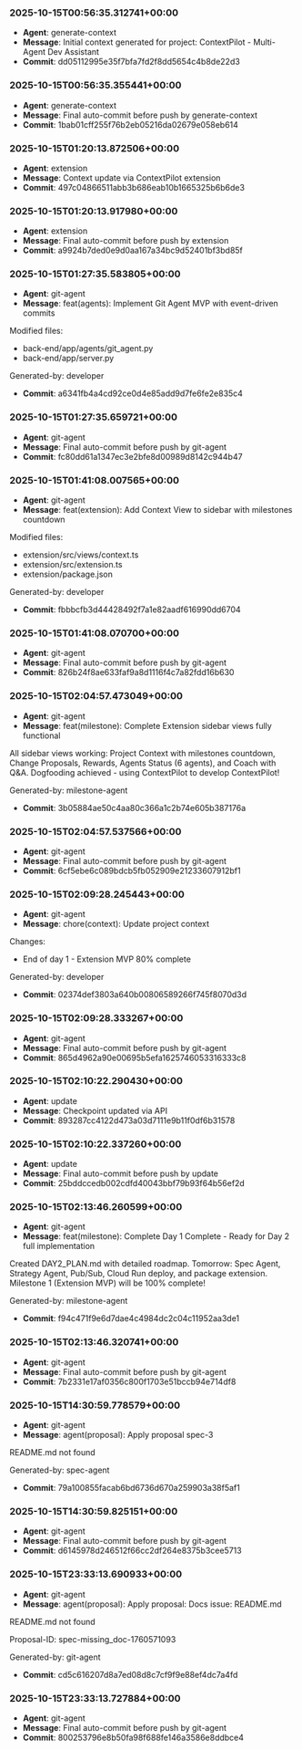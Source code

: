 
### 2025-10-15T00:56:35.312741+00:00
- **Agent**: generate-context
- **Message**: Initial context generated for project: ContextPilot - Multi-Agent Dev Assistant
- **Commit**: dd05112995e35f7bfa7fd2f8dd5654c4b8de22d3

### 2025-10-15T00:56:35.355441+00:00
- **Agent**: generate-context
- **Message**: Final auto-commit before push by generate-context
- **Commit**: 1bab01cff255f76b2eb05216da02679e058eb614

### 2025-10-15T01:20:13.872506+00:00
- **Agent**: extension
- **Message**: Context update via ContextPilot extension
- **Commit**: 497c04866511abb3b686eab10b1665325b6b6de3

### 2025-10-15T01:20:13.917980+00:00
- **Agent**: extension
- **Message**: Final auto-commit before push by extension
- **Commit**: a9924b7ded0e9d0aa167a34bc9d52401bf3bd85f

### 2025-10-15T01:27:35.583805+00:00
- **Agent**: git-agent
- **Message**: feat(agents): Implement Git Agent MVP with event-driven commits

Modified files:
- back-end/app/agents/git_agent.py
- back-end/app/server.py

Generated-by: developer
- **Commit**: a6341fb4a4cd92ce0d4e85add9d7fe6fe2e835c4

### 2025-10-15T01:27:35.659721+00:00
- **Agent**: git-agent
- **Message**: Final auto-commit before push by git-agent
- **Commit**: fc80dd61a1347ec3e2bfe8d00989d8142c944b47

### 2025-10-15T01:41:08.007565+00:00
- **Agent**: git-agent
- **Message**: feat(extension): Add Context View to sidebar with milestones countdown

Modified files:
- extension/src/views/context.ts
- extension/src/extension.ts
- extension/package.json

Generated-by: developer
- **Commit**: fbbbcfb3d44428492f7a1e82aadf616990dd6704

### 2025-10-15T01:41:08.070700+00:00
- **Agent**: git-agent
- **Message**: Final auto-commit before push by git-agent
- **Commit**: 826b24f8ae633faf9a8d1116f4c7a82fdd16b630

### 2025-10-15T02:04:57.473049+00:00
- **Agent**: git-agent
- **Message**: feat(milestone): Complete Extension sidebar views fully functional

All sidebar views working: Project Context with milestones countdown, Change Proposals, Rewards, Agents Status (6 agents), and Coach with Q&A. Dogfooding achieved - using ContextPilot to develop ContextPilot!

Generated-by: milestone-agent
- **Commit**: 3b05884ae50c4aa80c366a1c2b74e605b387176a

### 2025-10-15T02:04:57.537566+00:00
- **Agent**: git-agent
- **Message**: Final auto-commit before push by git-agent
- **Commit**: 6cf5ebe6c089bdcb5fb052909e21233607912bf1

### 2025-10-15T02:09:28.245443+00:00
- **Agent**: git-agent
- **Message**: chore(context): Update project context

Changes:
- End of day 1 - Extension MVP 80% complete

Generated-by: developer
- **Commit**: 02374def3803a640b00806589266f745f8070d3d

### 2025-10-15T02:09:28.333267+00:00
- **Agent**: git-agent
- **Message**: Final auto-commit before push by git-agent
- **Commit**: 865d4962a90e00695b5efa1625746053316333c8

### 2025-10-15T02:10:22.290430+00:00
- **Agent**: update
- **Message**: Checkpoint updated via API
- **Commit**: 893287cc4122d473a03d7111e9b11f0df6b31578

### 2025-10-15T02:10:22.337260+00:00
- **Agent**: update
- **Message**: Final auto-commit before push by update
- **Commit**: 25bddccedb002cdfd40043bbf79b93f64b56ef2d

### 2025-10-15T02:13:46.260599+00:00
- **Agent**: git-agent
- **Message**: feat(milestone): Complete Day 1 Complete - Ready for Day 2 full implementation

Created DAY2_PLAN.md with detailed roadmap. Tomorrow: Spec Agent, Strategy Agent, Pub/Sub, Cloud Run deploy, and package extension. Milestone 1 (Extension MVP) will be 100% complete!

Generated-by: milestone-agent
- **Commit**: f94c471f9e6d7dae4c4984dc2c04c11952aa3de1

### 2025-10-15T02:13:46.320741+00:00
- **Agent**: git-agent
- **Message**: Final auto-commit before push by git-agent
- **Commit**: 7b2331e17af0356c800f1703e51bccb94e714df8

### 2025-10-15T14:30:59.778579+00:00
- **Agent**: git-agent
- **Message**: agent(proposal): Apply proposal spec-3

README.md not found

Generated-by: spec-agent
- **Commit**: 79a100855facab6bd6736d670a259903a38f5af1

### 2025-10-15T14:30:59.825151+00:00
- **Agent**: git-agent
- **Message**: Final auto-commit before push by git-agent
- **Commit**: d6145978d246512f66cc2df264e8375b3cee5713

### 2025-10-15T23:33:13.690933+00:00
- **Agent**: git-agent
- **Message**: agent(proposal): Apply proposal: Docs issue: README.md

README.md not found

Proposal-ID: spec-missing_doc-1760571093

Generated-by: git-agent
- **Commit**: cd5c616207d8a7ed08d8c7cf9f9e88ef4dc7a4fd

### 2025-10-15T23:33:13.727884+00:00
- **Agent**: git-agent
- **Message**: Final auto-commit before push by git-agent
- **Commit**: 800253796e8b50fa98f688fe146a3586e8ddbce4
